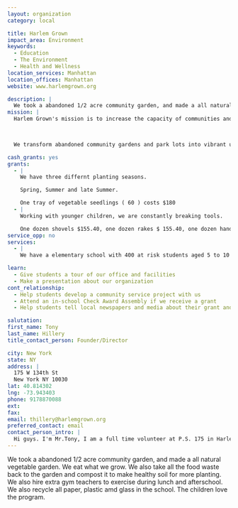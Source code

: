 ```yaml
---
layout: organization
category: local

title: Harlem Grown
impact_area: Environment
keywords: 
  - Education
  - The Environment
  - Health and Wellness
location_services: Manhattan
location_offices: Manhattan
website: www.harlemgrown.org

description: |
  We took a abandoned 1/2 acre community garden, and made a all natural vegetable garden. We eat what we grow. We also take all the food waste back to the garden and compost it to make healthy soil for more planting. We also hire extra gym teachers to exercise during lunch and afterschool. We also recycle all paper, plastic amd glass in the school. The children love the program.
mission: |
  Harlem Grown's mission is to increase the capacity of communities and students to access nature and green spaces, to engage these communities with nutritional and outdoor educational opportunities and improve access to a wider range of healthy foods while focusing on food justice issues. We address these goals by creating a living classroom opportunity for urban and at risk students and offering programming which allows in-need populations to learn about agriculture, nutrition, food sourcing and business.

  

  We transform abandoned community gardens and park lots into vibrant urban farms in partnership with local public schools and the community, we integrate our small farms with school curriculums thereby providing inner-city students who are traditionally cut off from access to direct experience of nature and farming a chance to learn by doing.

cash_grants: yes
grants: 
  - |
    We have three differnt planting seasons.

    Spring, Summer and late Summer.

    One tray of vegetable seedlings ( 60 ) costs $180
  - |
    Working with younger children, we are constantly breaking tools.

    One dozen shovels $155.40, one dozen rakes $ 155.40, one dozen hand trowels $ 71.40, one dozen pairs of mudd gloves 83.40
service_opp: no
services: 
  - |
    We have a elementary school with 400 at risk students aged 5 to 10 years old.

learn: 
  - Give students a tour of our office and facilities
  - Make a presentation about our organization
cont_relationship: 
  - Help students develop a community service project with us
  - Attend an in-school Check Award Assembly if we receive a grant
  - Help students tell local newspapers and media about their grant and/or project with us

salutation: 
first_name: Tony
last_name: Hillery
title_contact_person: Founder/Director

city: New York
state: NY
address: |
  175 W 134th St  
  New York NY 10030
lat: 40.814302
lng: -73.943403
phone: 9178870088
ext: 
fax: 
email: thillery@harlemgrown.org
preferred_contact: email
contact_person_intro: |
  Hi guys. I'm Mr.Tony, I am a full time volunteer at P.S. 175 in Harlem NY. In 2010 we turned a big abandoned lot into a natural vegetable garden, that the children take care of. Last year we grew 420 pounds of vegetables. This is my first time working with Common Cents. In New York City, we dont have many places to plant, or enjoy a park with grass and trees.
---
```

We took a abandoned 1/2 acre community garden, and made a all natural vegetable garden. We eat what we grow. We also take all the food waste back to the garden and compost it to make healthy soil for more planting. We also hire extra gym teachers to exercise during lunch and afterschool. We also recycle all paper, plastic amd glass in the school. The children love the program.